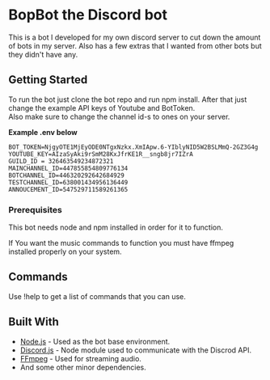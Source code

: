 # BopBot the Discord bot

This is a bot I developed for my own discord server to cut down the amount of bots in my server. 
Also has a few extras that I wanted from other bots but they didn't have any.

## Getting Started

To run the bot just clone the bot repo and run npm install. After that just change the example API keys of Youtube and BotToken.
<br/>Also make sure to change the channel id-s to ones on your server.

__Example .env below__ 
```
BOT_TOKEN=NjgyOTE1MjEyODE0NTgxNzkx.XmIApw.6-YIblyNID5W2BSLMmQ-2GZ3G4g 
YOUTUBE_KEY=AIzaSyAki9rSmM28KxJfrKE1R__sngb8jr7IZrA
GUILD_ID = 326463549234872321
MAINCHANNEL_ID=447855854809776134
BOTCHANNEL_ID=446320292642684929
TESTCHANNEL_ID=638001434956136449
ANNOUCEMENT_ID=547529711589261365
```

### Prerequisites

This bot needs node and npm installed in order for it to function.

If You want the music commands to function you must have ffmpeg installed properly on your system.

## Commands

Use !help to get a list of commands that you can use.

## Built With

* [Node.js](https://nodejs.org/en/) - Used as the bot base environment.
* [Discord.js](https://discord.js.org/) - Node module used to communicate with the Discrod API.
* [FFmpeg](https://www.ffmpeg.org/) - Used for streaming audio.
* And some other minor dependencies.
